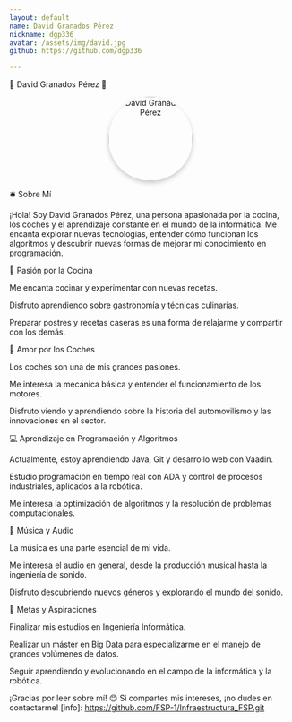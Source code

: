 ```yaml
---
layout: default
name: David Granados Pérez
nickname: dgp336
avatar: /assets/img/david.jpg
github: https://github.com/dgp336

---
```

🌟 David Granados Pérez 🌟
<p align="center">
  <img src="{{ site.baseurl }}/assets/img/david.png" alt="David Granados Pérez" width="150" style="border-radius: 50%; box-shadow: 0 4px 8px rgba(0, 0, 0, 0.2);">
</p>

🛎️ Sobre Mí

¡Hola! Soy David Granados Pérez, una persona apasionada por la cocina, los coches y el aprendizaje constante en el mundo de la informática. Me encanta explorar nuevas tecnologías, entender cómo funcionan los algoritmos y descubrir nuevas formas de mejorar mi conocimiento en programación.

🍲 Pasión por la Cocina

Me encanta cocinar y experimentar con nuevas recetas.

Disfruto aprendiendo sobre gastronomía y técnicas culinarias.

Preparar postres y recetas caseras es una forma de relajarme y compartir con los demás.

🚗 Amor por los Coches

Los coches son una de mis grandes pasiones.

Me interesa la mecánica básica y entender el funcionamiento de los motores.

Disfruto viendo y aprendiendo sobre la historia del automovilismo y las innovaciones en el sector.

💻 Aprendizaje en Programación y Algoritmos

Actualmente, estoy aprendiendo Java, Git y desarrollo web con Vaadin.

Estudio programación en tiempo real con ADA y control de procesos industriales, aplicados a la robótica.

Me interesa la optimización de algoritmos y la resolución de problemas computacionales.

🎵 Música y Audio

La música es una parte esencial de mi vida.

Me interesa el audio en general, desde la producción musical hasta la ingeniería de sonido.

Disfruto descubriendo nuevos géneros y explorando el mundo del sonido.

🎯 Metas y Aspiraciones

Finalizar mis estudios en Ingeniería Informática.

Realizar un máster en Big Data para especializarme en el manejo de grandes volúmenes de datos.

Seguir aprendiendo y evolucionando en el campo de la informática y la robótica.

¡Gracias por leer sobre mí! 😊
Si compartes mis intereses, ¡no dudes en contactarme!
[info]: https://github.com/FSP-1/Infraestructura_FSP.git